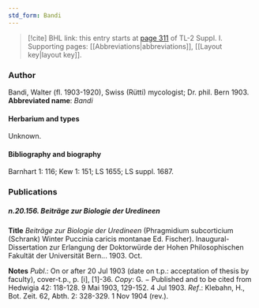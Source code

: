 ```yaml
---
std_form: Bandi
---
```


> [!cite] BHL link: this entry starts at [page 311](https://www.biodiversitylibrary.org/page/33265038) of TL-2 Suppl. I.
> Supporting pages: [[Abbreviations|abbreviations]], [[Layout key|layout key]].

### Author

Bandi, Walter (fl. 1903-1920), Swiss (Rütti) mycologist; Dr. phil. Bern 1903. 
**Abbreviated name**: *Bandi*

#### Herbarium and types

Unknown.

#### Bibliography and biography

Barnhart 1: 116; Kew 1: 151; LS 1655; LS suppl. 1687.

### Publications

##### n.20.156. Beiträge zur Biologie der Uredineen

**Title**
*Beiträge zur Biologie der Uredineen* (Phragmidium subcorticium (Schrank) Winter Puccinia caricis montanae Ed. Fischer). Inaugural-Dissertation zur Erlangung der Doktorwürde der Hohen Philosophischen Fakultät der Universität Bern... 1903. Oct.

**Notes**
*Publ*.: On or after 20 Jul 1903 (date on t.p.: acceptation of thesis by faculty), cover-t.p., p. \[i\], \[1\]-36. *Copy*: G. − Published and to be cited from Hedwigia 42: 118-128. 9 Mai 1903, 129-152. 4 Jul 1903.
*Ref*.: Klebahn, H., Bot. Zeit. 62, Abth. 2: 328-329. 1 Nov 1904 (rev.).

